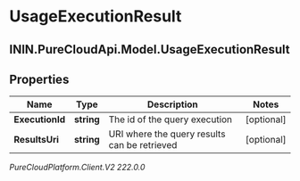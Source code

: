 # UsageExecutionResult

## ININ.PureCloudApi.Model.UsageExecutionResult

## Properties

|Name | Type | Description | Notes|
|------------ | ------------- | ------------- | -------------|
| **ExecutionId** | **string** | The id of the query execution | [optional] |
| **ResultsUri** | **string** | URI where the query results can be retrieved | [optional] |



_PureCloudPlatform.Client.V2 222.0.0_
